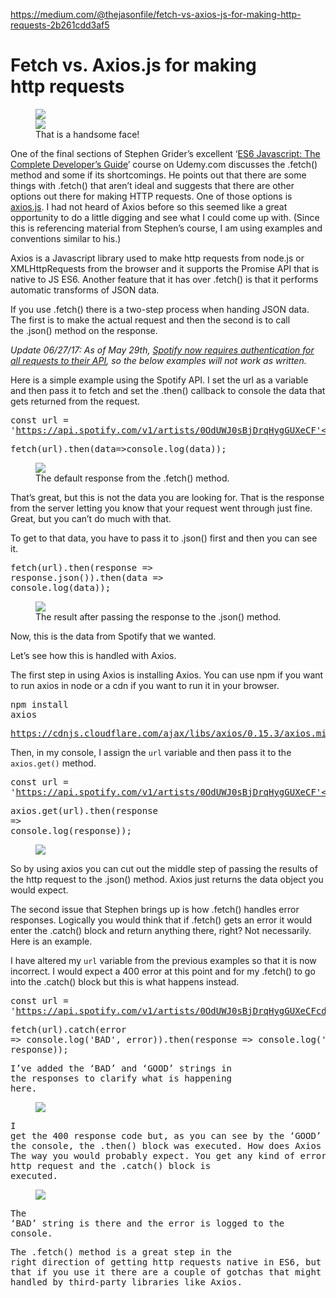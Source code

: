 <a href="https://medium.com/@thejasonfile/fetch-vs-axios-js-for-making-http-requests-2b261cdd3af5">https://medium.com/@thejasonfile/fetch-vs-axios-js-for-making-http-requests-2b261cdd3af5</a><div id="articleHeader"><h1>Fetch vs. Axios.js for making http requests</h1></div><figure id="4e3d"><div><div><img src="https://cdn-images-1.medium.com/freeze/max/75/1*3V84MyeQSlPtb7Bs_SU5Sg.jpeg?q=20" /><div class="readableLargeImageContainer"><img src="https://cdn-images-1.medium.com/max/2000/1*3V84MyeQSlPtb7Bs_SU5Sg.jpeg" /></div><figcaption>That is a handsome face!</figcaption></figure><p id="3e6f">One of the final sections of Stephen Grider’s excellent ‘<a href="https://www.udemy.com/javascript-es6-tutorial/learn/v4/overview" target="_blank">ES6 Javascript: The Complete Developer’s Guide</a>’ course on Udemy.com discusses the .fetch() method and some if its shortcomings. He points out that there are some things with .fetch() that aren’t ideal and suggests that there are other options out there for making HTTP requests. One of those options is <a href="https://www.npmjs.com/package/axios" target="_blank">axios.js</a>. I had not heard of Axios before so this seemed like a great opportunity to do a little digging and see what I could come up with. (Since this is referencing material from Stephen’s course, I am using examples and conventions similar to his.)</p><p id="fbfa">Axios is a Javascript library used to make http requests from node.js or XMLHttpRequests from the browser and it supports the Promise API that is native to JS ES6. Another feature that it has over .fetch() is that it performs automatic transforms of JSON data.</p><p id="d409">If you use .fetch() there is a two-step process when handing JSON data. The first is to make the actual request and then the second is to call the .json() method on the response.</p><p id="c702"><em>Update 06/27/17: As of May 29th, </em><a href="https://developer.spotify.com/news-stories/2017/01/27/removing-unauthenticated-calls-to-the-web-api/" target="_blank"><em>Spotify now requires authentication for all requests to their API</em></a><em>, so the below examples will not work as written.</em></p><p id="4c35">Here is a simple example using the Spotify API. I set the url as a variable and then pass it to fetch and set the .then() callback to console the data that gets returned from the request.</p><pre id="dcb9">const url = '<a href="https://api.spotify.com/v1/artists/0OdUWJ0sBjDrqHygGUXeCF%27" target="_blank">https://api.spotify.com/v1/artists/0OdUWJ0sBjDrqHygGUXeCF'</a></pre><pre id="dfc5">fetch(url).then(data=&gt;console.log(data));</pre><figure id="b830"><div><div><img src="https://cdn-images-1.medium.com/freeze/max/75/1*MBFkZoDs-MQb6ztpjmM_ig.png?q=20" /><div class="readableLargeImageContainer"><img /></div><figcaption>The default response from the .fetch() method.</figcaption></figure><p id="0eb7">That’s great, but this is not the data you are looking for. That is the response from the server letting you know that your request went through just fine. Great, but you can’t do much with that.</p><p id="849c">To get to that data, you have to pass it to .json() first and then you can see it.</p><pre id="2a3e">fetch(url).then(response =&gt; response.json()).then(data =&gt; console.log(data));</pre><figure id="d675"><div><div><img src="https://cdn-images-1.medium.com/freeze/max/75/1*9ubEzV7mNNDPs2ZLh1k3pQ.png?q=20" /><div class="readableLargeImageContainer"><img /></div><figcaption>The result after passing the response to the .json() method.</figcaption></figure><p id="acdb">Now, this is the data from Spotify that we wanted.</p><p id="7580">Let’s see how this is handled with Axios.</p><p id="cb66">The first step in using Axios is installing Axios. You can use npm if you want to run axios in node or a cdn if you want to run it in your browser.</p><pre id="64d6">npm install axios</pre><pre id="fa82"><a href="https://cdnjs.cloudflare.com/ajax/libs/axios/0.15.3/axios.min.js" target="_blank">https://cdnjs.cloudflare.com/ajax/libs/axios/0.15.3/axios.min.js</a></pre><p id="34a4">Then, in my console, I assign the <code>url</code> variable and then pass it to the <code>axios.get()</code> method.</p><pre id="e66d">const url = '<a href="https://api.spotify.com/v1/artists/0OdUWJ0sBjDrqHygGUXeCF%27" target="_blank">https://api.spotify.com/v1/artists/0OdUWJ0sBjDrqHygGUXeCF'</a></pre><pre id="778f">axios.get(url).then(response =&gt; console.log(response));</pre><figure id="1c63"><div><div><img src="https://cdn-images-1.medium.com/freeze/max/75/1*r76qb_RUT18pcUmd-SLGBA.png?q=20" /><div class="readableLargeImageContainer"><img /></div></figure><p id="fa11">So by using axios you can cut out the middle step of passing the results of the http request to the .json() method. Axios just returns the data object you would expect.</p><p id="fc70">The second issue that Stephen brings up is how .fetch() handles error responses. Logically you would think that if .fetch() gets an error it would enter the .catch() block and return anything there, right? Not necessarily. Here is an example.</p><p id="5e8d">I have altered my <code>url</code> variable from the previous examples so that it is now incorrect. I would expect a 400 error at this point and for my .fetch() to go into the .catch() block but this is what happens instead.</p><pre id="e2b5">const url = '<a href="https://api.spotify.com/v1/artists/0OdUWJ0sBjDrqHygGUXeCFcdsds%27" target="_blank">https://api.spotify.com/v1/artists/0OdUWJ0sBjDrqHygGUXeCFcdsds'</a>;</pre><pre id="43dc">fetch(url).catch(error =&gt; console.log('BAD', error)).then(response =&gt; console.log('GOOD', response));</pre><p id="6cf9">I’ve added the ‘BAD’ and ‘GOOD’ strings in the responses to clarify what is happening here.</p><figure id="650e"><div><div><img src="https://cdn-images-1.medium.com/freeze/max/75/1*5ZmMcEBqOE1v_evfWYmc7w.png?q=20" /><div class="readableLargeImageContainer"><img /></div></figure><p id="1036">I get the 400 response code but, as you can see by the ‘GOOD’ string in the console, the .then() block was executed. How does Axios handle this? The way you would probably expect. You get any kind of error with the http request and the .catch() block is executed.</p><figure id="4c09"><div><div><img src="https://cdn-images-1.medium.com/freeze/max/75/1*MP3q_dzXbSEsRDri40-UpQ.png?q=20" /><div class="readableLargeImageContainer"><img /></div></figure><p id="821b">The ‘BAD’ string is there and the error is logged to the console.</p><p id="e614">The .fetch() method is a great step in the right direction of getting http requests native in ES6, but just know that if you use it there are a couple of gotchas that might be better handled by third-party libraries like Axios.</p>